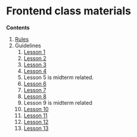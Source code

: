 # Frontend class materials

**Contents**

1. [Rules](Rules/Rules.md)
2. Guidelines
    1. [Lesson 1](Frontend1/Frontend1.md)  
	2. [Lesson 2](Frontend2/Frontend2.md)
	3. [Lesson 3](Frontend3/Frontend3.md)
	4. [Lesson 4](Frontend4/Frontend4.md)
    5. Lesson 5 is midterm related.
    6. [Lesson 6](Frontend6/Frontend6.md)
    7. [Lesson 7](Frontend7/Frontend7.md)
    8. [Lesson 8](Frontend8/Frontend8.md)
	9. Lesson 9 is midterm related
	10. [Lesson 10](Frontend10/Frontend10.md)
    11. [Lesson 11](Frontend11/Frontend11.md)
    11. [Lesson 12](Frontend12/Frontend12.md)
    11. [Lesson 13](Frontend13/Frontend13.md)